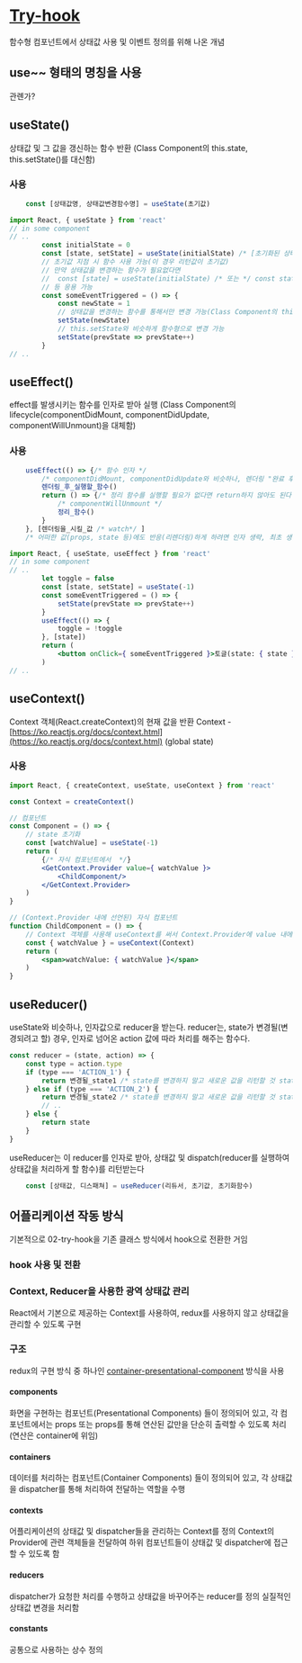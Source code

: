 # [Try-hook](https://ko.reactjs.org/docs/hooks-intro.html)
함수형 컴포넌트에서 상태값 사용 및 이벤트 정의를 위해 나온 개념

## use~~ 형태의 명칭을 사용
관롄가?

## useState()
상태값 및 그 값을 갱신하는 함수 반환
(Class Component의 this.state, this.setState()를 대신함)
### 사용
```jsx
	const [상태값명, 상태값변경함수명] = useState(초기값)
```
```jsx
import React, { useState } from 'react'
// in some component
// ..
		const initialState = 0
		const [state, setState] = useState(initialState) /* [초기화된 상태값(최초값은 initialState와 같을거임), 상태값을 변경하는 함수] 형태의 배열 리턴 */
		// 초기값 지점 시 함수 사용 가능(이 경우 리턴값이 초기값)
		// 만약 상태값을 변경하는 함수가 필요없다면
		// 	const [state] = useState(initialState) /* 또는 */ const state = useState(initialState)[0]
		// 등 응용 가능
		const someEventTriggered = () => {
			const newState = 1
			// 상태값을 변경하는 함수를 통해서만 변경 가능(Class Component의 this.setState())
			setState(newState)
			// this.setState와 비슷하게 함수형으로 변경 가능
			setState(prevState => prevState++)
		}
// ..
```

## useEffect()
effect를 발생시키는 함수를 인자로 받아 실행
(Class Component의 lifecycle(componentDidMount, componentDidUpdate, componentWillUnmount)을 대체함)
### 사용
```jsx
	useEffect(() => {/* 함수 인자 */
		/* componentDidMount, componentDidUpdate와 비슷하나, 렌더링 "완료 후" 실행됨 */
		렌더링_후_실행할_함수()
		return () => {/* 정리 함수를 실행할 필요가 없다면 return하지 않아도 된다 */
			/* componentWillUnmount */
			정리_함수()
		}
	}, [렌더링을_시킬_값 /* watch*/ ]
	/* 어떠한 값(props, state 등)에도 반응(리렌더링)하게 하려면 인자 생략, 최초 생성 시(componentDidMount)에만 반응하게 하려면 빈 배열([])을 둔다 */)
```
```jsx
import React, { useState, useEffect } from 'react'
// in some component
// ..
		let toggle = false
		const [state, setState] = useState(-1)
		const someEventTriggered = () => {
			setState(prevState => prevState++)
		}
		useEffect(() => {
			toggle = !toggle
		}, [state])
		return (
			<button onClick={ someEventTriggered }>토글(state: { state })</button>
		)
// ..
```

## useContext()
Context 객체(React.createContext)의 현재 값을 반환
Context - [https://ko.reactjs.org/docs/context.html](https://ko.reactjs.org/docs/context.html)
(global state)

### 사용
```jsx
import React, { createContext, useState, useContext } from 'react'

const Context = createContext()

// 컴포넌트
const Component = () => {
	// state 초기화
	const [watchValue] = useState(-1)
	return (
		{/* 자식 컴포넌트에서  */}
		<GetContext.Provider value={ watchValue }>
			<ChildComponent/>
		</GetContext.Provider>
	)
}

// (Context.Provider 내에 선언된) 자식 컴포넌트
function ChildComponent = () => {
	// Context 객체를 사용해 useContext를 써서 Context.Provider에 value 내에 선언된 값을 받는다
	const { watchValue } = useContext(Context)
	return (
		<span>watchValue: { watchValue }</span>
	)
}
```

## useReducer()
useState와 비슷하나, 인자값으로 reducer을 받는다.
reducer는, state가 변경될(변경되려고 할) 경우, 인자로 넘어온 action 값에 따라 처리를 해주는 함수다.
```jsx
const reducer = (state, action) => {
	const type = action.type
	if (type === 'ACTION_1') {
		return 변경될_state1 /* state를 변경하지 말고 새로운 값을 리턴할 것 state.push('123'); return state */
	} else if (type === 'ACTION_2') {
		return 변경될_state2 /* state를 변경하지 말고 새로운 값을 리턴할 것 state.push('123'); return state */
		// ..
	} else {
		return state
	}
}
```
useReducer는 이 reducer를 인자로 받아, 상태값 및 dispatch(reducer를 실행하여 상태값을 처리하게 할 함수)를 리턴받는다
```jsx
	const [상태값, 디스패쳐] = useReducer(리듀서, 초기값, 초기화함수)
```

## 어플리케이션 작동 방식
기본적으로 02-try-hook을 기존 클래스 방식에서 hook으로 전환한 거임
### hook 사용 및 전환

### Context, Reducer을 사용한 광역 상태값 관리
React에서 기본으로 제공하는 Context를 사용하여, redux를 사용하지 않고 상태값을 관리할 수 있도록 구현

### 구조
redux의 구현 방식 중 하나인 [container-presentational-component](https://medium.com/@lyhlg0201/react-container-presentational-1bbc701b7fd4) 방식을 사용

#### components
화면을 구현하는 컴포넌트(Presentational Components) 들이 정의되어 있고, 각 컴포넌트에서는 props 또는 props를 통해 연산된 값만을 단순히 출력할 수 있도록 처리
(연산은 container에 위임)

#### containers
데이터를 처리하는 컴포넌트(Container Components) 들이 정의되어 있고, 각 상태값을 dispatcher를 통해 처리하여 전달하는 역할을 수행

#### contexts
어플리케이션의 상태값 및 dispatcher들을 관리하는 Context를 정의
Context의 Provider에 관련 객체들을 전달하여 하위 컴포넌트들이 상태값 및 dispatcher에 접근할 수 있도록 함

#### reducers
dispatcher가 요청한 처리를 수행하고 상태값을 바꾸어주는 reducer를 정의
실질적인 상태값 변경을 처리함

#### constants
공통으로 사용하는 상수 정의
